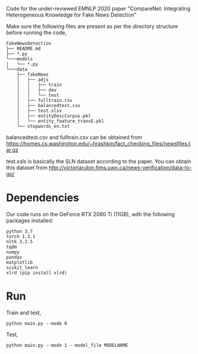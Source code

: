 Code for the under-reviewed EMNLP 2020 paper "CompareNet: Integrating Heterogeneous Knowledge for Fake News Detection"


Make sure the following files are present as per the directory structure before running the code,
```
FakeNewsDetection
├── README.md
├── *.py
└───models
|   └── *.py 
└───data
    ├── fakeNews
    │   ├── adjs
    │   │   ├── train
    │   │   ├── dev
    │   │   └── test
    │   ├── fulltrain.csv
    │   ├── balancedtest.csv
    │   ├── test.xlsx
    │   ├── entityDescCorpus.pkl
    │   └── entity_feature_transE.pkl
    └── stopwords_en.txt

```

balancedtest.csv and fulltrain.csv can be obtained from https://homes.cs.washington.edu/~hrashkin/fact_checking_files/newsfiles.tar.gz

test.xsls is basically the SLN dataset according to the paper. You can obtain this dataset from http://victoriarubin.fims.uwo.ca/news-verification/data-to-go/



# Dependencies

Our code runs on the GeForce RTX 2080 Ti (11GB), with the following packages installed:

```
python 3.7
torch 1.3.1
nltk 3.2.5
tqdm
numpy
pandas
matplotlib
scikit_learn
xlrd (pip install xlrd)
```



# Run

Train and test,

```
python main.py --mode 0
```

Test,
```
python main.py --mode 1 --model_file MODELNAME
```

